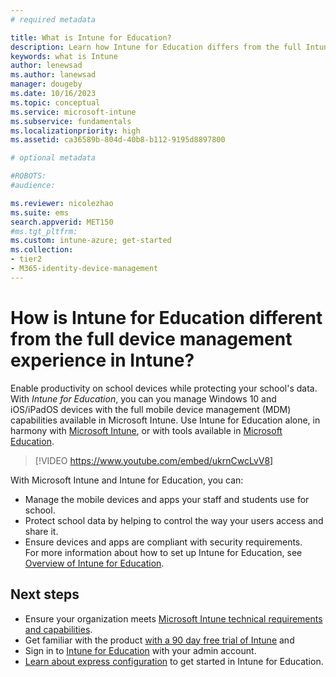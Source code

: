 ```yaml
---
# required metadata

title: What is Intune for Education?
description: Learn how Intune for Education differs from the full Intune management experience.
keywords: what is Intune
author: lenewsad
ms.author: lanewsad
manager: dougeby
ms.date: 10/16/2023
ms.topic: conceptual
ms.service: microsoft-intune
ms.subservice: fundamentals
ms.localizationpriority: high
ms.assetid: ca36589b-804d-40b8-b112-9195d8897800

# optional metadata

#ROBOTS:
#audience:

ms.reviewer: nicolezhao
ms.suite: ems
search.appverid: MET150
#ms.tgt_pltfrm:
ms.custom: intune-azure; get-started
ms.collection:
- tier2
- M365-identity-device-management
---
```


# How is Intune for Education different from the full device management experience in Intune?

Enable productivity on school devices while protecting your school's data. With *Intune for Education*, you can you manage Windows 10 and iOS/iPadOS devices with the full mobile device management (MDM) capabilities available in Microsoft Intune. Use Intune for Education alone, in harmony with [Microsoft Intune](what-is-intune.md), or with tools available in [Microsoft Education](https://microsoft.com/education).  

> [!VIDEO https://www.youtube.com/embed/ukrnCwcLvV8]

With Microsoft Intune and Intune for Education, you can:
* Manage the mobile devices and apps your staff and students use for school.  
* Protect school data by helping to control the way your users access and share it.  
* Ensure devices and apps are compliant with security requirements.  
For more information about how to set up Intune for Education, see [Overview of Intune for Education](/intune-education/what-is-intune-for-education).  

## Next steps
* Ensure your organization meets [Microsoft Intune technical requirements and capabilities](/intune/supported-devices-browsers).  
* Get familiar with the product [with a 90 day free trial of Intune](https://signup.microsoft.com/Signup?OfferId=5eec053c-cc40-4cd5-a06a-ea8d75cf2686&ali=1) and
* Sign in to [Intune for Education](https://intuneeducation.portal.azure.com) with your admin account.  
* [Learn about express configuration](/intune-education/what-is-express-configuration) to get started in Intune for Education.  
